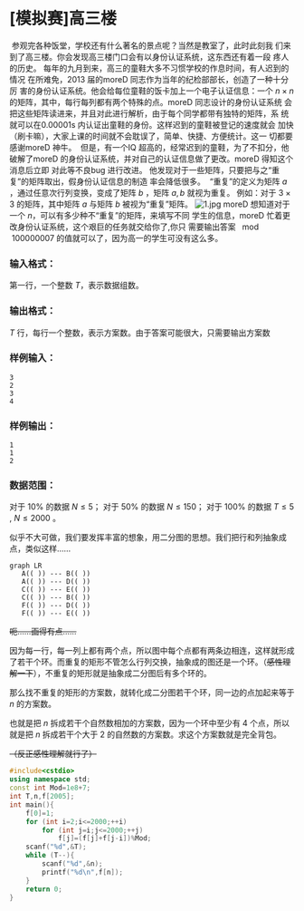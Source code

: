 # [模拟赛]高三楼

​		参观完各种饭堂，学校还有什么著名的景点呢？当然是教室了，此时此刻我
们来到了高三楼。你会发现高三楼门口会有以身份认证系统，这东西还有着一段
疼人的历史。
​		每年的九月到来，高三的童鞋大多不习惯学校的作息时间，有人迟到的情况
在所难免，2013 届的moreD 同志作为当年的纪检部部长，创造了一种十分厉
害的身份认证系统。他会给每位童鞋的饭卡加上一个电子认证信息：一个 $n\times n$ 
的矩阵，其中，每行每列都有两个特殊的点。moreD 同志设计的身份认证系统
会把这些矩阵读进来，并且对此进行解析，由于每个同学都带有独特的矩阵，系
统就可以在0.00001s 内认证出童鞋的身份。这样迟到的童鞋被登记的速度就会
加快（刷卡嘛），大家上课的时间就不会耽误了，简单、快捷、方便统计。这一
切都要感谢moreD 神牛。
​		但是，有一个IQ 超高的，经常迟到的童鞋，为了不扣分，他破解了moreD
的身份认证系统，并对自己的认证信息做了更改。moreD 得知这个消息后立即
对此等不良bug 进行改进。
他发现对于一些矩阵，只要把与之“重复”的矩阵取出，假身份认证信息的制造
率会降低很多。
​		“重复”的定义为矩阵 $a$ ，通过任意次行列变换，变成了矩阵 $b$ ，矩阵 $a,b$ 
就视为重复。
​		例如：对于 $3\times 3$ 的矩阵，其中矩阵 $a$  与矩阵 $b$  被视为“重复”矩阵。
![1.jpg](https://dev.xjoi.net/images/problem/1750/1.jpg)
moreD 想知道对于一个 $n$，可以有多少种不“重复”的矩阵，来填写不同
学生的信息，moreD 忙着更改身份认证系统，这个艰巨的任务就交给你了,你只
需要输出答案 $\mod 100000007$  的值就可以了，因为高一的学生可没有这么多。

### 输入格式： 

第一行，一个整数 $T$，表示数据组数。

### 输出格式： 

$T$  行，每行一个整数，表示方案数。由于答案可能很大，只需要输出方案数

### 样例输入： 

```
3
2
3
4
```

### 样例输出： 

```
1
1
2
```

### 数据范围： 

对于 $10\%$ 的数据 $N\leq 5$；
对于 $50\%$ 的数据 $N\leq 150$；
对于 $100\%$ 的数据 $T\leq 5$ , $N\leq 2000$ 。



似乎不大可做，我们要发挥丰富的想象，用二分图的思想。我们把行和列抽象成点，类似这样……
```mermaid
graph LR
   A(( )) --- B(( ))
   A(( )) --- D(( ))
   C(( )) --- E(( ))
   C(( )) --- B(( ))
   F(( )) --- D(( ))
   F(( )) --- E(( ))
```

~~呃……画得有点……~~

因为每一行，每一列上都有两个点，所以图中每个点都有两条边相连，这样就形成了若干个环。而重复的矩形不管怎么行列交换，抽象成的图还是一个环。（~~感性理解一下~~），不重复的矩形就是抽象成二分图后有多个环的。

那么找不重复的矩形的方案数，就转化成二分图若干个环，同一边的点加起来等于 $n$ 的方案数。

也就是把 $n$ 拆成若干个自然数相加的方案数，因为一个环中至少有 $4$ 个点，所以就是把 $n$ 拆成若干个大于 $2$ 的自然数的方案数。求这个方案数就是完全背包。

~~（反正感性理解就行了）~~

```cpp
#include<cstdio>
using namespace std;
const int Mod=1e8+7;
int T,n,f[2005];
int main(){
    f[0]=1;
    for (int i=2;i<=2000;++i)
        for (int j=i;j<=2000;++j)
            f[j]=(f[j]+f[j-i])%Mod;
    scanf("%d",&T);
    while (T--){
        scanf("%d",&n);
        printf("%d\n",f[n]);
    }
    return 0;
}
```

